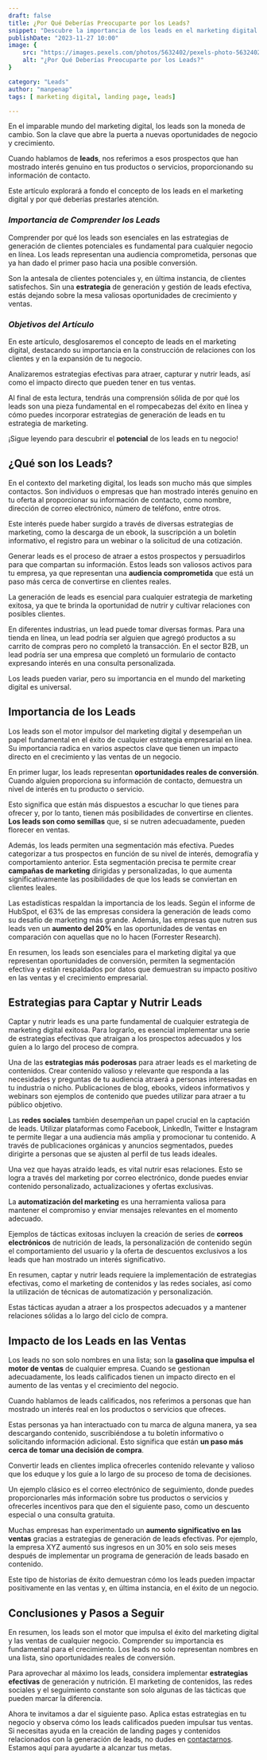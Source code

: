 ```yaml
---
draft: false
title: ¿Por Qué Deberías Preocuparte por los Leads?
snippet: "Descubre la importancia de los leads en el marketing digital y cómo pueden impulsar tus resultados. Aprende por qué deberías prestarles atención."
publishDate: "2023-11-27 10:00"
image: {
    src: "https://images.pexels.com/photos/5632402/pexels-photo-5632402.jpeg?auto=compress&cs=tinysrgb&w=1260&h=750&dpr=1",
    alt: "¿Por Qué Deberías Preocuparte por los Leads?"
}

category: "Leads"
author: "manpenap"
tags: [ marketing digital, landing page, leads]

---
```

En el imparable mundo del marketing digital, los leads son la moneda de cambio. Son la clave que abre la puerta a nuevas oportunidades de negocio y crecimiento. 

Cuando hablamos de **leads**, nos referimos a esos prospectos que han mostrado interés genuino en tus productos o servicios, proporcionando su información de contacto. 

Este artículo explorará a fondo el concepto de los leads en el marketing digital y por qué deberías prestarles atención.

### *Importancia de Comprender los Leads*
Comprender por qué los leads son esenciales en las estrategias de generación de clientes potenciales es fundamental para cualquier negocio en línea. Los leads representan una audiencia comprometida, personas que ya han dado el primer paso hacia una posible conversión. 

Son la antesala de clientes potenciales y, en última instancia, de clientes satisfechos. Sin una **estrategia** de generación y gestión de leads efectiva, estás dejando sobre la mesa valiosas oportunidades de crecimiento y ventas.

### *Objetivos del Artículo*
En este artículo, desglosaremos el concepto de leads en el marketing digital, destacando su importancia en la construcción de relaciones con los clientes y en la expansión de tu negocio. 

Analizaremos estrategias efectivas para atraer, capturar y nutrir leads, así como el impacto directo que pueden tener en tus ventas. 

Al final de esta lectura, tendrás una comprensión sólida de por qué los leads son una pieza fundamental en el rompecabezas del éxito en línea y cómo puedes incorporar estrategias de generación de leads en tu estrategia de marketing. 

¡Sigue leyendo para descubrir el **potencial** de los leads en tu negocio!

## ¿Qué son los Leads?
En el contexto del marketing digital, los leads son mucho más que simples contactos. Son individuos o empresas que han mostrado interés genuino en tu oferta al proporcionar su información de contacto, como nombre, dirección de correo electrónico, número de teléfono, entre otros. 

Este interés puede haber surgido a través de diversas estrategias de marketing, como la descarga de un ebook, la suscripción a un boletín informativo, el registro para un webinar o la solicitud de una cotización.

Generar leads es el proceso de atraer a estos prospectos y persuadirlos para que compartan su información. Estos leads son valiosos activos para tu empresa, ya que representan una **audiencia comprometida** que está un paso más cerca de convertirse en clientes reales. 

La generación de leads es esencial para cualquier estrategia de marketing exitosa, ya que te brinda la oportunidad de nutrir y cultivar relaciones con posibles clientes.

En diferentes industrias, un lead puede tomar diversas formas. Para una tienda en línea, un lead podría ser alguien que agregó productos a su carrito de compras pero no completó la transacción. En el sector B2B, un lead podría ser una empresa que completó un formulario de contacto expresando interés en una consulta personalizada. 

Los leads pueden variar, pero su importancia en el mundo del marketing digital es universal.


## Importancia de los Leads
Los leads son el motor impulsor del marketing digital y desempeñan un papel fundamental en el éxito de cualquier estrategia empresarial en línea. Su importancia radica en varios aspectos clave que tienen un impacto directo en el crecimiento y las ventas de un negocio.

En primer lugar, los leads representan **oportunidades reales de conversión**. Cuando alguien proporciona su información de contacto, demuestra un nivel de interés en tu producto o servicio. 

Esto significa que están más dispuestos a escuchar lo que tienes para ofrecer y, por lo tanto, tienen más posibilidades de convertirse en clientes. **Los leads son como semillas** que, si se nutren adecuadamente, pueden florecer en ventas.

Además, los leads permiten una segmentación más efectiva. Puedes categorizar a tus prospectos en función de su nivel de interés, demografía y comportamiento anterior. Esta segmentación precisa te permite crear **campañas de marketing** dirigidas y personalizadas, lo que aumenta significativamente las posibilidades de que los leads se conviertan en clientes leales.

Las estadísticas respaldan la importancia de los leads. Según el informe de HubSpot, el 63% de las empresas considera la generación de leads como su desafío de marketing más grande. Además, las empresas que nutren sus leads ven un **aumento del 20%** en las oportunidades de ventas en comparación con aquellas que no lo hacen (Forrester Research).

En resumen, los leads son esenciales para el marketing digital ya que representan oportunidades de conversión, permiten la segmentación efectiva y están respaldados por datos que demuestran su impacto positivo en las ventas y el crecimiento empresarial.


## Estrategias para Captar y Nutrir Leads
Captar y nutrir leads es una parte fundamental de cualquier estrategia de marketing digital exitosa. Para lograrlo, es esencial implementar una serie de estrategias efectivas que atraigan a los prospectos adecuados y los guíen a lo largo del proceso de compra.

Una de las **estrategias más poderosas** para atraer leads es el marketing de contenidos. Crear contenido valioso y relevante que responda a las necesidades y preguntas de tu audiencia atraerá a personas interesadas en tu industria o nicho. Publicaciones de blog, ebooks, videos informativos y webinars son ejemplos de contenido que puedes utilizar para atraer a tu público objetivo.

Las **redes sociales** también desempeñan un papel crucial en la captación de leads. Utilizar plataformas como Facebook, LinkedIn, Twitter e Instagram te permite llegar a una audiencia más amplia y promocionar tu contenido. A través de publicaciones orgánicas y anuncios segmentados, puedes dirigirte a personas que se ajusten al perfil de tus leads ideales.

Una vez que hayas atraído leads, es vital nutrir esas relaciones. Esto se logra a través del marketing por correo electrónico, donde puedes enviar contenido personalizado, actualizaciones y ofertas exclusivas. 

La **automatización del marketing** es una herramienta valiosa para mantener el compromiso y enviar mensajes relevantes en el momento adecuado.

Ejemplos de tácticas exitosas incluyen la creación de series de **correos electrónicos** de nutrición de leads, la personalización de contenido según el comportamiento del usuario y la oferta de descuentos exclusivos a los leads que han mostrado un interés significativo.

En resumen, captar y nutrir leads requiere la implementación de estrategias efectivas, como el marketing de contenidos y las redes sociales, así como la utilización de técnicas de automatización y personalización. 

Estas tácticas ayudan a atraer a los prospectos adecuados y a mantener relaciones sólidas a lo largo del ciclo de compra.

## Impacto de los Leads en las Ventas

Los leads no son solo nombres en una lista; son la **gasolina que impulsa el motor de ventas** de cualquier empresa. Cuando se gestionan adecuadamente, los leads calificados tienen un impacto directo en el aumento de las ventas y el crecimiento del negocio.

Cuando hablamos de leads calificados, nos referimos a personas que han mostrado un interés real en los productos o servicios que ofreces. 

Estas personas ya han interactuado con tu marca de alguna manera, ya sea descargando contenido, suscribiéndose a tu boletín informativo o solicitando información adicional. Esto significa que están **un paso más cerca de tomar una decisión de compra**.

Convertir leads en clientes implica ofrecerles contenido relevante y valioso que los eduque y los guíe a lo largo de su proceso de toma de decisiones. 

Un ejemplo clásico es el correo electrónico de seguimiento, donde puedes proporcionarles más información sobre tus productos o servicios y ofrecerles incentivos para que den el siguiente paso, como un descuento especial o una consulta gratuita.

Muchas empresas han experimentado un **aumento significativo en las ventas** gracias a estrategias de generación de leads efectivas. Por ejemplo, la empresa XYZ aumentó sus ingresos en un 30% en solo seis meses después de implementar un programa de generación de leads basado en contenido. 

Este tipo de historias de éxito demuestran cómo los leads pueden impactar positivamente en las ventas y, en última instancia, en el éxito de un negocio.

## Conclusiones y Pasos a Seguir

En resumen, los leads son el motor que impulsa el éxito del marketing digital y las ventas de cualquier negocio. Comprender su importancia es fundamental para el crecimiento. Los leads no solo representan nombres en una lista, sino oportunidades reales de conversión.

Para aprovechar al máximo los leads, considera implementar **estrategias efectivas** de generación y nutrición. El marketing de contenidos, las redes sociales y el seguimiento constante son solo algunas de las tácticas que pueden marcar la diferencia.

Ahora te invitamos a dar el siguiente paso. Aplica estas estrategias en tu negocio y observa cómo los leads calificados pueden impulsar tus ventas. Si necesitas ayuda en la creación de landing pages y contenidos relacionados con la generación de leads, no dudes en [contactarnos](https://clicexitoso.info/contacto). Estamos aquí para ayudarte a alcanzar tus metas.
